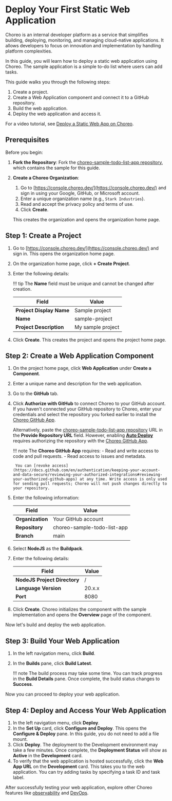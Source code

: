 # Deploy Your First Static Web Application

Choreo is an internal developer platform as a service that simplifies building, deploying, monitoring, and managing cloud-native applications. It allows developers to focus on innovation and implementation by handling platform complexities.

In this guide, you will learn how to deploy a static web application using Choreo. The sample application is a simple to-do list where users can add tasks.

This guide walks you through the following steps:

1. Create a project.
2. Create a Web Application component and connect it to a GitHub repository.
3. Build the web application.
4. Deploy the web application and access it.

For a video tutorial, see [Deploy a Static Web App on Choreo](https://www.youtube.com/watch?v=YPBSuLG5l5g).

## Prerequisites

Before you begin:

1. **Fork the Repository**: Fork the [choreo-sample-todo-list-app repository](https://github.com/wso2/choreo-sample-todo-list-app), which contains the sample for this guide.

2. **Create a Choreo Organization**:
    1. Go to [https://console.choreo.dev/](https://console.choreo.dev/) and sign in using your Google, GitHub, or Microsoft account.
    2. Enter a unique organization name (e.g., `Stark Industries`).
    3. Read and accept the privacy policy and terms of use.
    4. Click **Create**.

    This creates the organization and opens the organization home page.

## Step 1: Create a Project

1. Go to [https://console.choreo.dev/](https://console.choreo.dev/) and sign in. This opens the organization home page.
2. On the organization home page, click **+ Create Project**.
3. Enter the following details:

    !!! tip
        The **Name** field must be unique and cannot be changed after creation.

    | **Field**                | **Value**             |
    |--------------------------|-----------------------|
    | **Project Display Name** | Sample project        |
    | **Name**                 | sample-project        |
    | **Project Description**  | My sample project     |

4. Click **Create**. This creates the project and opens the project home page.

## Step 2: Create a Web Application Component

1. On the project home page, click **Web Application** under **Create a Component**.
2. Enter a unique name and description for the web application.
3. Go to the **GitHub** tab.
4. Click **Authorize with GitHub** to connect Choreo to your GitHub account. If you haven't connected your GitHub repository to Choreo, enter your credentials and select the repository you forked earlier to install the [Choreo GitHub App](https://github.com/marketplace/choreo-apps).

    Alternatively, paste the [choreo-sample-todo-list-app repository](https://github.com/wso2/choreo-sample-todo-list-app) URL in the **Provide Repository URL** field. However, enabling [**Auto Deploy**](https://wso2.com/choreo/docs/choreo-concepts/ci-cd/#deploy) requires authorizing the repository with the [Choreo GitHub App](https://github.com/marketplace/choreo-apps).

    !!! note
        The **Choreo GitHub App** requires:
        - Read and write access to code and pull requests.
        - Read access to issues and metadata.

        You can [revoke access](https://docs.github.com/en/authentication/keeping-your-account-and-data-secure/reviewing-your-authorized-integrations#reviewing-your-authorized-github-apps) at any time. Write access is only used for sending pull requests; Choreo will not push changes directly to your repository.

5. Enter the following information:

    | **Field**                    | **Value**                   |
    |------------------------------|-----------------------------|
    | **Organization**             | Your GitHub account         |
    | **Repository**               | choreo-sample-todo-list-app |
    | **Branch**                   | main                        |

6. Select **NodeJS** as the **Buildpack**.
7. Enter the following details:

    | **Field**                    | **Value**                   |
    |------------------------------|-----------------------------|
    | **NodeJS Project Directory** | /                           |
    | **Language Version**         | 20.x.x                      |
    | **Port**                     | 8080                        |

8. Click **Create**. Choreo initializes the component with the sample implementation and opens the **Overview** page of the component.

Now let's build and deploy the web application.

## Step 3: Build Your Web Application

1. In the left navigation menu, click **Build**.
2. In the **Builds** pane, click **Build Latest**.

    !!! note
        The build process may take some time. You can track progress in the **Build Details** pane. Once complete, the build status changes to **Success**.

Now you can proceed to deploy your web application.

## Step 4: Deploy and Access Your Web Application

1. In the left navigation menu, click **Deploy**.
2. In the **Set Up** card, click **Configure and Deploy**. This opens the **Configure & Deploy** pane. In this guide, you do not need to add a file mount.
3. Click **Deploy**. The deployment to the Development environment may take a few minutes. Once complete, the **Deployment Status** will show as **Active** in the **Development** card.
4. To verify that the web application is hosted successfully, click the **Web App URL** on the **Development** card. This takes you to the web application. You can try adding tasks by specifying a task ID and task label.

After successfully testing your web application, explore other Choreo features like [observability](../monitoring-and-insights/observability-overview.md) and [DevOps](../devops-and-ci-cd/view-runtime-details.md).